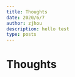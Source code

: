 ```yaml
---
title: Thoughts
date: 2020/6/7
author: zjhou
description: hello test
type: posts
---
```


# Thoughts